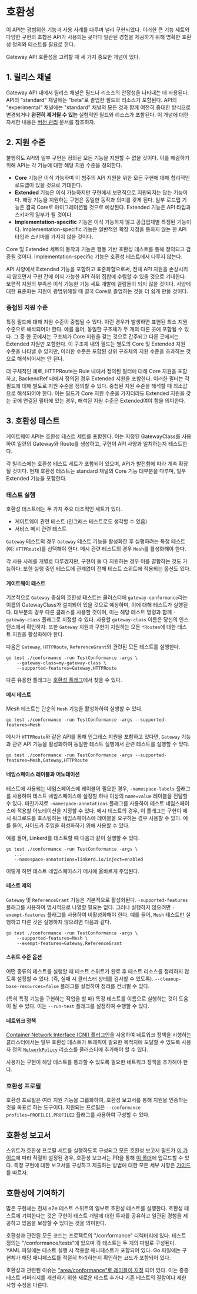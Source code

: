 # 호환성

이 API는 광범위한 기능과 사용 사례를 다루며 널리 구현되었다.
이러한 큰 기능 세트와 다양한 구현의 조합은
API가 사용되는 곳마다 일관된 경험을 제공하기 위해
명확한 호환성 정의와 테스트를 필요로 한다.

Gateway API 호환성을 고려할 때 세 가지 중요한 개념이 있다.

## 1. 릴리스 채널

Gateway API 내에서 릴리스 채널은 필드나 리소스의 안정성을 나타내는 데 사용된다.
API의 "standard" 채널에는 "beta"로 졸업한 필드와 리소스가 포함된다.
API의 "experimental" 채널에는 "standard" 채널의 모든 것과 함께
여전히 중대한 방식으로 변경되거나 **완전히 제거될 수 있는** 실험적인 필드와
리소스가 포함된다.
이 개념에 대한 자세한 내용은
[버전 관리](versioning.md) 문서를 참조하자.

## 2. 지원 수준

불행히도 API의 일부 구현은 정의된 모든 기능을 지원할 수 없을 것이다.
이를 해결하기 위해
API는 각 기능에 대한 해당 지원 수준을 정의한다.

* **Core** 기능은 이식 가능하며 이 범주의 API 지원을 위한 모든 구현에 대해
  합리적인 로드맵이 있을 것으로 기대한다.
* **Extended** 기능은 이식 가능하지만 구현에서 보편적으로 지원되지는
  않는 기능이다.
  해당 기능을 지원하는 구현은 동일한 동작과 의미를 갖게 된다.
  일부 로드맵 기능은 결국 Core로 마이그레이션될 것으로 예상된다.
  Extended 기능은 API 타입과 스키마의 일부가 될 것이다.
* **Implementation-specific** 기능은 이식 가능하지 않고 공급업체별 특정된 기능이다.
  Implementation-specific 기능은 일반적인 확장 지점을 통하지 않는 한
  API 타입과 스키마를 가지지 않을 것이다.

Core 및 Extended 세트의 동작과 기능은 행동 기반 호환성 테스트를 통해
정의되고 검증될 것이다. Implementation-specific 기능은 호환성 테스트에서
다루지 않는다.

API 사양에서 Extended 기능을 포함하고 표준화함으로써,
전체 API 지원을 손상시키지 않으면서 구현 간에 이식 가능한
API 하위 집합에 수렴할 수 있을 것으로 기대한다.
보편적 지원의 부족은 이식 가능한 기능 세트 개발에 걸림돌이 되지 않을 것이다.
사양에 대한 표준화는 지원이 광범위해질 때 결국 Core로 졸업하는 것을 더 쉽게 만들 것이다.

### 중첩된 지원 수준

특정 필드에 대해 지원 수준이 중첩될 수 있다.
이런 경우가 발생하면 표현된 최소 지원 수준으로 해석되어야 한다.
예를 들어, 동일한 구조체가 두 개의 다른 곳에 포함될 수 있다.
그 중 한 곳에서는 구조체가 Core 지원을 갖는 것으로 간주되고
다른 곳에서는 Extended 지원만 포함한다.
이 구조체 내의 필드는 별도의 Core 및 Extended 지원 수준을 나타낼 수 있지만,
이러한 수준은 포함된 상위 구조체의 지원 수준을 초과하는 것으로 해석되어서는 안 된다.

더 구체적인 예로, HTTPRoute는 Rule 내에서 정의된 필터에 대해 Core 지원을 포함하고,
BackendRef 내에서 정의된 경우 Extended 지원을 포함한다.
이러한 필터는 각 필드에 대해 별도로 지원 수준을 정의할 수 있다.
중첩된 지원 수준을 해석할 때 최소값으로 해석되어야 한다.
이는 필드가 Core 지원 수준을 가지더라도 Extended 지원을 갖는 곳에 연결된 필터에 있는 경우,
해석된 지원 수준은 Extended여야 함을 의미한다.

## 3. 호환성 테스트

게이트웨이 API는 호환성 테스트 세트를 포함한다.
이는 지정된 GatewayClass를 사용하여
일련의 Gateway와 Route를 생성하고, 구현이 API 사양과 일치하는지 테스트한다.

각 릴리스에는 호환성 테스트 세트가 포함되어 있으며,
API가 발전함에 따라 계속 확장될 것이다.
현재 호환성 테스트는 standard 채널의
Core 기능 대부분을 다루며, 일부 Extended 기능을 포함한다.

### 테스트 실행

호환성 테스트에는 두 가지 주요 대조적인 세트가 있다.

* 게이트웨이 관련 테스트 (인그레스 테스트로도 생각할 수 있음)
* 서비스 메시 관련 테스트

`Gateway` 테스트의 경우 `Gateway` 테스트 기능을 활성화한 후
실행하려는 특정 테스트(예: `HTTPRoute`)를 선택해야 한다.
메시 관련 테스트의 경우 `Mesh`를 활성화해야 한다.

각 사용 사례를 개별로 다루겠지만,
구현이 둘 다 지원하는 경우 이를 결합하는 것도 가능하다.
또한 실행 중인 테스트에 관계없이 전체 테스트 스위트에 적용되는 옵션도 있다.

#### 게이트웨이 테스트

기본적으로 `Gateway` 중심의 호환성 테스트는 클러스터에 `gateway-conformance`라는
이름의 GatewayClass가 설치되어 있을 것으로 예상하며, 이에 대해 테스트가
실행된다. 대부분의 경우 다른 클래스를 사용할 것이며, 이는 해당 테스트 명령과
함께 `-gateway-class` 플래그로 지정할 수 있다.
사용할 `gateway-class` 이름은 당신의 인스턴스에서 확인하자.
또한 `Gateway` 지원과 구현이 지원하는 모든 `*Routes`에
대한 테스트 지원을 활성화해야 한다.

다음은 `Gateway`, `HTTPRoute`, `ReferenceGrant`와 관련된 모든
테스트를 실행한다.

```shell
go test ./conformance -run TestConformance -args \
    --gateway-class=my-gateway-class \
    --supported-features=Gateway,HTTPRoute
```

다른 유용한 플래그는 [호환성 플래그][cflags]에서 찾을 수 있다.

[cflags]:https://github.com/kubernetes-sigs/gateway-api/blob/main/conformance/utils/flags/flags.go

#### 메시 테스트

Mesh 테스트는 단순히 `Mesh` 기능을 활성화하여 실행할 수 있다.

```shell
go test ./conformance -run TestConformance -args --supported-features=Mesh
```

메시가 `HTTPRoute`와 같은 API를 통해 인그레스 지원을 포함하고 있다면,
`Gateway` 기능과 관련 API 기능을 활성화하여 동일한 테스트 실행에서
관련 테스트를 실행할 수 있다.

```shell
go test ./conformance -run TestConformance -args --supported-features=Mesh,Gateway,HTTPRoute
```

#### 네임스페이스 레이블과 어노테이션

테스트에 사용되는 네임스페이스에 레이블이 필요한 경우, `-namespace-labels` 플래그를
사용하여 테스트 네임스페이스에 설정할 하나 이상의 `name=value` 레이블을 전달할 수 있다.
마찬가지로 `-namespace-annotations` 플래그를 사용하여 테스트 네임스페이스에 적용할
어노테이션을 지정할 수 있다.
메시 테스트의 경우, 이 플래그는 구현이 메시 워크로드를 호스팅하는 네임스페이스에 레이블을
요구하는 경우 사용할 수 있다. 예를 들어, 사이드카 주입을 화성화하기 위해 사용할 수 있다.

예를 들어, Linkerd를 테스트할 때 다음과 같이 실행할 수 있다.

```shell
go test ./conformance -run TestConformance -args \
   ...
   --namespace-annotations=linkerd.io/inject=enabled
```

이렇게 하면 테스트 네임스페이스가 메시에 올바르게 주입된다.

#### 테스트 제외

`Gateway` 및 `ReferenceGrant` 기능은 기본적으로 활성화된다.
`-supported-features` 플래그를 사용하여 명시적으로 나열할 필요는 없다.
그러나 실행하지 않으려면
`-exempt-features` 플래그를 사용하여 비활성화해야 한다.
예를 들어, `Mesh` 테스트만 실행하고 다른 것은 실행하지 않으려면 다음과 같다.

```shell
go test ./conformance -run TestConformance -args \
    --supported-features=Mesh \
    --exempt-features=Gateway,ReferenceGrant
```

#### 스위트 수준 옵션

어떤 종류의 테스트를 실행할 때 테스트 스위트가 완료 후
테스트 리소스를 정리하지 않도록 설정할 수 있다.
(즉, 실패 시 클러스터 상태를 검사할 수 있도록).
`--cleanup-base-resources=false` 플래그를 설정하여 정리를 건너뛸 수 있다.

(특히 특정 기능을 구현하는 작업을 할 때) 특정 테스트를 이름으로
실행하는 것이 도움이 될 수 있다.
이는 `--run-test` 플래그를 설정하여 수행할 수 있다.

#### 네트워크 정책

[Container Network Interface (CNI) 플러그인][network_plugins]을 사용하여
네트워크 정책을 시행하는 클러스터에서는
일부 호환성 테스트가 트래픽이 필요한 목적지에 도달할 수 있도록
사용자 정의 [`NetworkPolicy`][netpol] 리소스를 클러스터에 추가해야 할 수 있다.

사용자는 구현이 해당 테스트를 통과할 수 있도록
필요한 네트워크 정책을 추가해야 한다.

[network_plugins]: https://kubernetes.io/ko/docs/concepts/extend-kubernetes/compute-storage-net/network-plugins/
[netpol]: https://kubernetes.io/ko/docs/concepts/services-networking/network-policies/

### 호환성 프로필

호환성 프로필은 여러 지원 기능을 그룹화하여, 호환성 보고서를 통해
지원을 인증하는 것을 목표로 하는 도구이다.
지원되는 프로필은
`--conformance-profiles=PROFILE1,PROFILE2` 플래그를 사용하여 구성할 수 있다.

## 호환성 보고서

스위트가 호환성 프로필 세트를 실행하도록 구성되고 모든 호환성 보고서 필드가
[이 가이드][conformance-guide]에 따라 적절히 설정된 경우, 호환성 보고서는
PR을 통해 [이 폴더][reports-folder]에 업로드할 수 있다. 특정 구현에 대한
보고서를 구성하고 제출하는 방법에 대한 모든 세부 사항은 [가이드][conformance-guide]를
따르자.

[reports-folder]: https://github.com/kubernetes-sigs/gateway-api/tree/main/conformance/reports/
[conformance-guide]: https://github.com/kubernetes-sigs/gateway-api/tree/main/conformance/reports/README.md

## 호환성에 기여하기

많은 구현체는 전체 e2e 테스트 스위트의 일부로 호환성 테스트를 실행한다.
호환성 테스트에 기여한다는 것은 구현이 테스트 개발에 대한 투자를 공유하고
일관된 경험을 제공하고 있음을 보장할 수 있다는 것을
의미한다.

호환성과 관련된 모든 코드는 프로젝트의 "/conformance" 디렉터리에 있다.
테스트 정의는 "/conformance/tests"에 있으며 각 테스트는 두 개의 파일로 구성된다.
YAML 파일에는 테스트 실행 시 적용할 매니페스트가 포함되어 있다.
Go 파일에는 구현체가 해당 매니페스트를 적절히 처리하는지 확인하는 코드가
포함되어 있다.

호환성과 관련된 이슈는
["area/conformance"로 레이블이 지정](https://github.com/kubernetes-sigs/gateway-api/issues?q=is%3Aissue+is%3Aopen+label%3Aarea%2Fconformance)
되어 있다. 이는 종종 테스트 커버리지를 개선하기 위한 새로운 테스트 추가나 기존 테스트의
결함이나 제한 사항 수정을 다룬다.
